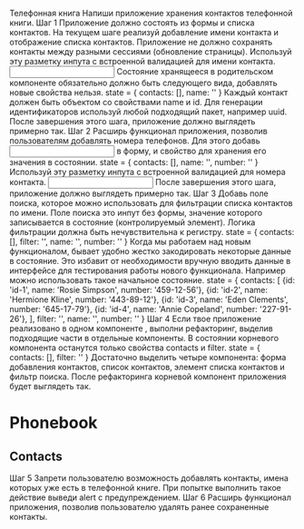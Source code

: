 Телефонная книга
Напиши приложение хранения контактов телефонной книги.
Шаг 1
Приложение должно состоять из формы и списка контактов. На текущем шаге реализуй добавление имени контакта и отображение списка контактов. Приложение не должно сохранять контакты между разными сессиями (обновление страницы).
Используй эту разметку инпута с встроенной валидацией для имени контакта.
<input
  type="text"
  name="name"
  pattern="^[a-zA-Zа-яА-Я]+(([' -][a-zA-Zа-яА-Я ])?[a-zA-Zа-яА-Я]*)*$"
  title="Имя может состоять только из букв, апострофа, тире и пробелов. Например Adrian, Jacob Mercer, Charles de Batz de Castelmore d'Artagnan и т. п."
  required
/>
Состояние хранящееся в родительском компоненте <App> обязательно должно быть следующего вида, добавлять новые свойства нельзя.
state = {
contacts: [],
name: ''
}
Каждый контакт должен быть объектом со свойствами name и id. Для генерации идентификаторов используй любой подходящий пакет, например uuid. После завершения этого шага, приложение должно выглядеть примерно так.
Шаг 2
Расширь функционал приложения, позволив пользователям добавлять номера телефонов. Для этого добавь <input type="tel"> в форму, и свойство для хранения его значения в состоянии.
state = {
contacts: [],
name: '',
number: ''
}
Используй эту разметку инпута с встроенной валидацией для номера контакта.
<input
  type="tel"
  name="number"
  pattern="(\+?( |-|\.)?\d{1,2}( |-|\.)?)?(\(?\d{3}\)?|\d{3})( |-|\.)?(\d{3}( |-|\.)?\d{4})"
  title="Номер телефона должен состоять из 11-12 цифр и может содержать цифры, пробелы, тире, пузатые скобки и может начинаться с +"
  required
/>
После завершения этого шага, приложение должно выглядеть примерно так.
Шаг 3
Добавь поле поиска, которое можно использовать для фильтрации списка контактов по имени.
Поле поиска это инпут без формы, значение которого записывается в состояние (контролируемый элемент).
Логика фильтрации должна быть нечувствительна к регистру.
state = {
contacts: [],
filter: '',
name: '',
number: ''
}
Когда мы работаем над новым функционалом, бывает удобно жестко закодировать некоторые данные в состояние. Это избавит от необходимости вручную вводить данные в интерфейсе для тестирования работы нового функционала. Например можно использовать такое начальное состояние.
state = {
contacts: [
{id: 'id-1', name: 'Rosie Simpson', number: '459-12-56'},
{id: 'id-2', name: 'Hermione Kline', number: '443-89-12'},
{id: 'id-3', name: 'Eden Clements', number: '645-17-79'},
{id: 'id-4', name: 'Annie Copeland', number: '227-91-26'},
],
filter: '',
name: '',
number: ''
}
Шаг 4
Если твое приложение реализовано в одном компоненте <App>, выполни рефакторинг, выделив подходящие части в отдельные компоненты. В состоянии корневого компонента <App> останутся только свойства contacts и filter.
state = {
contacts: [],
filter: ''
}
Достаточно выделить четыре компонента: форма добавления контактов, список контактов, элемент списка контактов и фильтр поиска.
После рефакторинга корневой компонент приложения будет выглядеть так.

<div>
  <h1>Phonebook</h1>
  <ContactForm ... />
  <h2>Contacts</h2>
  <Filter ... />
  <ContactList ... />
</div>
Шаг 5
Запрети пользователю возможность добавлять контакты, имена которых уже есть в телефонной книге. При попытке выполнить такое действие выведи alert с предупреждением.
Шаг 6
Расширь функционал приложения, позволив пользователю удалять ранее сохраненные контакты.
